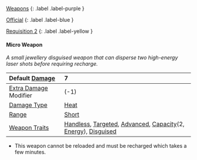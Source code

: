 [Weapons](Game/Weapons-List)
{: .label .label-purple }

[Official](Game/Blocks/Official)
{: .label .label-blue }

[Requisition 2](Game/Deployment#Requisition)
{: .label .label-yellow }

#### Micro Weapon

_A small jewellery disguised weapon that can disperse two high-energy laser shots before requiring recharge._

| Default [Damage](Core/Weapons#Damage)                     | 7                                                                                                                                                                                                                                              |
| :-------------------------------------------------------- | :--------------------------------------------------------------------------------------------------------------------------------------------------------------------------------------------------------------------------------------------- |
| [Extra Damage](Game/Core/Attacks#Extra%20Damage) Modifier | (-1)                                                                                                                                                                                                                                           |
| [Damage Type](Core/Weapons#Damage%20Type)                 | [Heat](Game/Core/Injury#Heat)                                                                                                                                                                                                                  |
| [Range](Core/Weapons#Range)                               | [Short](Game/Core/Movement#Short)                                                                                                                                                                                                              |
| [Weapon Traits](Core/Weapon-Traits)                       | [Handless](Game/Core/Blocks/Handless), [Targeted](Game/Core/Blocks/Targeted), [Advanced](Game/Core/Blocks/Advanced), [Capacity](Game/Core/Blocks/Capacity)(2, [Energy](Game/Munition-Details#Energy)), [Disguised](Game/Core/Blocks/Disguised) |

- This weapon cannot be reloaded and must be recharged which takes a few minutes.
